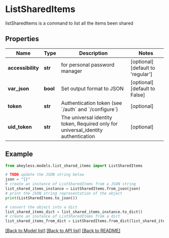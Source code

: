 # ListSharedItems

listSharedItems is a command to list all the items been shared

## Properties

Name | Type | Description | Notes
------------ | ------------- | ------------- | -------------
**accessibility** | **str** | for personal password manager | [optional] [default to 'regular']
**var_json** | **bool** | Set output format to JSON | [optional] [default to False]
**token** | **str** | Authentication token (see &#x60;/auth&#x60; and &#x60;/configure&#x60;) | [optional] 
**uid_token** | **str** | The universal identity token, Required only for universal_identity authentication | [optional] 

## Example

```python
from akeyless.models.list_shared_items import ListSharedItems

# TODO update the JSON string below
json = "{}"
# create an instance of ListSharedItems from a JSON string
list_shared_items_instance = ListSharedItems.from_json(json)
# print the JSON string representation of the object
print(ListSharedItems.to_json())

# convert the object into a dict
list_shared_items_dict = list_shared_items_instance.to_dict()
# create an instance of ListSharedItems from a dict
list_shared_items_from_dict = ListSharedItems.from_dict(list_shared_items_dict)
```
[[Back to Model list]](../README.md#documentation-for-models) [[Back to API list]](../README.md#documentation-for-api-endpoints) [[Back to README]](../README.md)


